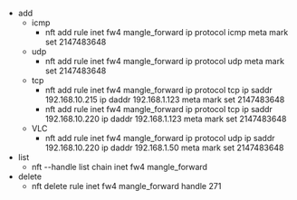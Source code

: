 - add
  - icmp
    - nft add rule inet fw4 mangle_forward ip protocol icmp meta mark set 2147483648
  - udp
    - nft add rule inet fw4 mangle_forward ip protocol udp meta mark set 2147483648
  - tcp
    - nft add rule inet fw4 mangle_forward ip protocol tcp ip saddr 192.168.10.215 ip daddr 192.168.1.123 meta mark set 2147483648
    - nft add rule inet fw4 mangle_forward ip protocol tcp ip saddr 192.168.10.220 ip daddr 192.168.1.123 meta mark set 2147483648
  - VLC
    - nft add rule inet fw4 mangle_forward ip protocol udp ip saddr 192.168.10.220 ip daddr 192.168.1.50 meta mark set 2147483648
- list
  - nft --handle list chain inet fw4 mangle_forward
- delete
  - nft delete rule inet fw4 mangle_forward handle 271
